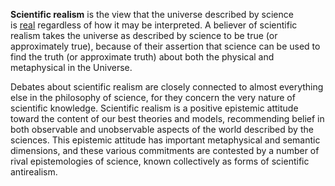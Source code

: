 **Scientific realism** is the view that the universe described by science is [real](https://en.wikipedia.org/wiki/Reality "Reality") regardless of how it may be interpreted. A believer of scientific realism takes the universe as described by science to be true (or approximately true), because of their assertion that science can be used to find the truth (or approximate truth) about both the physical and metaphysical in the Universe.

Debates about scientific realism are closely connected to almost everything else in the philosophy of science, for they concern the very nature of scientific knowledge. Scientific realism is a positive epistemic attitude toward the content of our best theories and models, recommending belief in both observable and unobservable aspects of the world described by the sciences. This epistemic attitude has important metaphysical and semantic dimensions, and these various commitments are contested by a number of rival epistemologies of science, known collectively as forms of scientific antirealism.